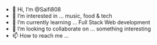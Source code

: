 - 👋 Hi, I’m @Saifi808
- 👀 I’m interested in ... music, food & tech
- 🌱 I’m currently learning ... Full Stack Web development
- 💞️ I’m looking to collaborate on ... something interesting
- 📫 How to reach me ... 

<!---
Saifi808/Saifi808 is a ✨ special ✨ repository because its `README.md` (this file) appears on your GitHub profile.
You can click the Preview link to take a look at your changes.
--->
